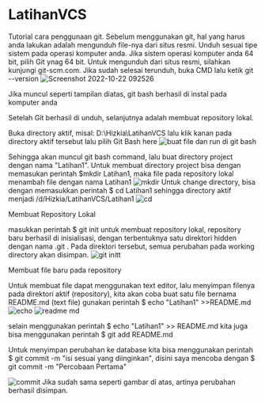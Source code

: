# LatihanVCS
Tutorial cara penggunaan git.
Sebelum menggunakan git, hal yang harus anda lakukan adalah mengunduh file-nya dari situs resmi. Unduh sesuai tipe sistem pada operasi komputer anda. Jika sistem operasi komputer anda 64 bit, pilih Git ynag 64 bit. Untuk mengunduh dari situs resmi, silahkan kunjungi git-scm.com.
Jika sudah selesai terunduh, buka CMD lalu ketik git --version
![Screenshot 2022-10-22 092526](https://user-images.githubusercontent.com/116176746/197316569-6daba721-4468-4bf2-83c0-57c6dee76d3d.png) 

Jika muncul seperti tampilan diatas, git bash berhasil di instal pada komputer anda

Setelah Git berhasil di unduh, selanjutnya adalah membuat repository lokal.

Buka directory aktif, misal: D:\Hizkia\LatihanVCS lalu klik kanan pada directory aktif tersebut lalu pilih Git Bash here
![buat file dan run di git bash](https://user-images.githubusercontent.com/116176746/197316887-9bcdd2e4-3fa8-4ce1-9e87-d56787fa5d1e.png)

Sehingga akan muncul git bash command, lalu buat directory project dengan nama "Latihan1". Untuk membuat directory project bisa dengan memasukan perintah $mkdir Latihan1, maka file pada repository lokal menambah file dengan nama Latihan1 ![mkdir](https://user-images.githubusercontent.com/116176746/197317223-ae5ae8cd-5ca4-4c64-936e-1a1d8d23810c.png)
Untuk change directory, bisa dengan memasukkan perintah $ cd Latihan1 sehingga directory aktif menjadi /d/Hizkia/LatihanVCS/Latihan1 ![cd](https://user-images.githubusercontent.com/116176746/197317330-c6708851-b9f5-457f-8dc8-dc984bbec870.png)

Membuat Repository Lokal

masukkan perintah $ git init untuk membuat repository lokal, repository baru berhasil di inisialisasi, dengan terbentuknya satu
direktori hidden dengan nama .git . Pada direktori tersebut, semua perubahan pada working directory akan disimpan. 
![git initt](https://user-images.githubusercontent.com/116176746/197317631-68bf2fe8-abac-4ee1-9026-1b84508951de.png)

Membuat file baru pada repository 

Untuk membuat file dapat menggunakan text editor, lalu menyimpan filenya pada direktori aktif (repository), kita akan coba buat satu file bernama README.md (text file)
gunakan perintah $ echo "Latihan1" >>README.md
![echo](https://user-images.githubusercontent.com/116176746/197317858-65c8990c-4cc2-45ac-9df6-f6bc30767c1d.png)
![readme md](https://user-images.githubusercontent.com/116176746/197317854-0bf126d5-c44e-4e9d-8a90-954e2861e255.png)

selain menggunakan perintah $ echo "Latihan1" >> README.md kita juga bisa menggunakan perintah $ git add README.md

Untuk menyimpan perubahan ke database kita bisa menggunakan perintah $ git commit -m "isi sesuai yang diinginkan", disini saya mencoba dengan $ git commit -m "Percobaan Pertama" 

![commit](https://user-images.githubusercontent.com/116176746/197318245-69e20398-c7c7-40b4-9e76-f5d895cef7f3.png)
Jika sudah sama seperti gambar di atas, artinya perubahan berhasil disimpan.

